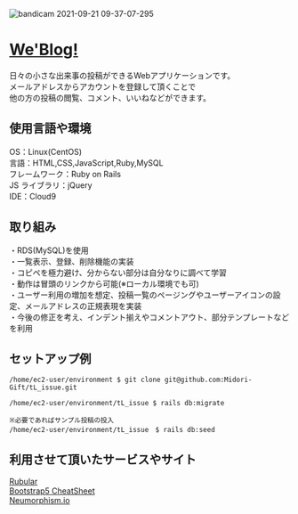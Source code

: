 ![bandicam 2021-09-21 09-37-07-295](https://user-images.githubusercontent.com/81542430/134095399-73f51553-13ed-4a15-957a-d3da7c4aadde.jpg) 

# [We'Blog!](http://52.194.254.79/)  
日々の小さな出来事の投稿ができるWebアプリケーションです。  
メールアドレスからアカウントを登録して頂くことで  
他の方の投稿の閲覧、コメント、いいねなどができます。

##  使用言語や環境
OS：Linux(CentOS)  
言語：HTML,CSS,JavaScript,Ruby,MySQL  
フレームワーク：Ruby on Rails  
JS ライブラリ：jQuery  
IDE：Cloud9  

## 取り組み
・RDS(MySQL)を使用  
・一覧表示、登録、削除機能の実装  
・コピペを極力避け、分からない部分は自分なりに調べて学習  
・動作は冒頭のリンクから可能(※ローカル環境でも可)  
・ユーザー利用の増加を想定、投稿一覧のページングやユーザーアイコンの設定、メールアドレスの正規表現を実装  
・今後の修正を考え、インデント揃えやコメントアウト、部分テンプレートなどを利用

## セットアップ例
```
/home/ec2-user/environment $ git clone git@github.com:Midori-Gift/tL_issue.git  

/home/ec2-user/environment/tL_issue $ rails db:migrate  

※必要であればサンプル投稿の投入
/home/ec2-user/environment/tL_issue　$ rails db:seed

```
## 

## 利用させて頂いたサービスやサイト
[Rubular](https://rubular.com/)  
[Bootstrap5 CheatSheet](https://bootstrap-cheatsheet.themeselection.com/index.html)  
[Neumorphism.io](https://neumorphism.io/#4482c5)  
